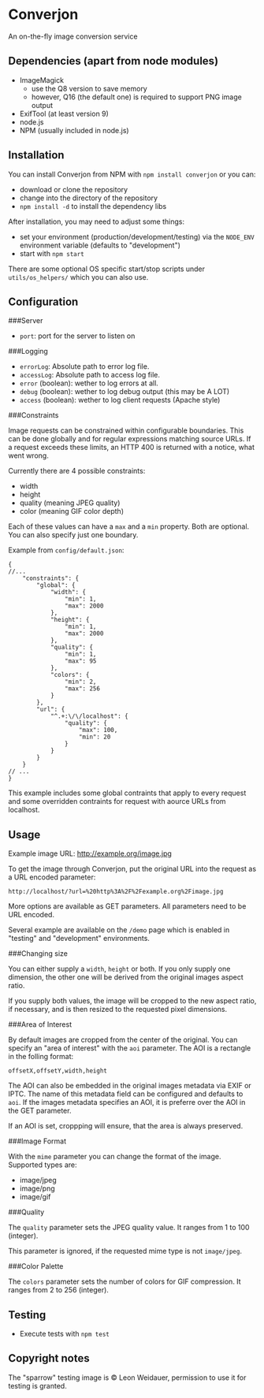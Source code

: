 Converjon
=========

An on-the-fly image conversion service

Dependencies (apart from node modules)
-
  * ImageMagick
    * use the Q8 version to save memory
    * however, Q16 (the default one) is required to support PNG image output
  * ExifTool (at least version 9)
  * node.js
  * NPM (usually included in node.js)

Installation
-

You can install Converjon from NPM with `npm install converjon` or you can:

  * download or clone the repository
  * change into the directory of the repository
  * `npm install -d` to install the dependency libs

After installation, you may need to adjust some things:

  * set your environment (production/development/testing) via the `NODE_ENV` environment variable (defaults to "development")
  * start with `npm start`

There are some optional OS specific start/stop scripts under `utils/os_helpers/` which you can also use.

Configuration
-

###Server
 * `port`: port for the server to listen on

###Logging
 * `errorLog`: Absolute path to error log file.
 * `accessLog`: Absolute path to access log file.
 * `error` (boolean): wether to log errors at all.
 * `debug` (boolean): wether to log debug output (this may be A LOT)
 * `access` (boolean): wether to log client requests (Apache style)

###Constraints

Image requests can be constrained within configurable boundaries. This can be done globally and for regular expressions matching source URLs. If a request exceeds these limits, an HTTP 400 is returned with a notice, what went wrong.

Currently there are 4 possible constraints:

  * width
  * height
  * quality (meaning JPEG quality)
  * color (meaning GIF color depth)

Each of these values can have a `max` and a `min` property. Both are optional. You can also specify just one boundary.

Example from `config/default.json`:

    {
    //...
        "constraints": {
            "global": {
                "width": {
                    "min": 1,
                    "max": 2000
                },
                "height": {
                    "min": 1,
                    "max": 2000
                },
                "quality": {
                    "min": 1,
                    "max": 95
                },
                "colors": {
                    "min": 2,
                    "max": 256
                }
            },
            "url": {
                "^.+:\/\/localhost": {
                    "quality": {
                        "max": 100,
                        "min": 20
                    }
                }
            }
        }
    // ...
    }

This example includes some global contraints that apply to every request and some overridden contraints for request with aource URLs from localhost.

Usage
-

Example image URL: http://example.org/image.jpg

To get the image through Converjon, put the original URL into the request as a URL encoded parameter:

    http://localhost/?url=%20http%3A%2F%2Fexample.org%2Fimage.jpg

More options are available as GET parameters. All parameters need to be URL encoded.

Several example are available on the `/demo` page which is enabled in "testing" and "development" environments.

###Changing size

You can either supply a `width`, `height` or both. If you only supply one dimension, the other one will be derived from the original images aspect ratio.

If you supply both values, the image will be cropped to the new aspect ratio, if necessary, and is then resized to the requested pixel dimensions.

###Area of Interest

By default images are cropped from the center of the original. You can specify an "area of interest" with the `aoi` parameter. The AOI is a rectangle in the folling format:
    
    offsetX,offsetY,width,height

The AOI can also be embedded in the original images metadata via EXIF or IPTC. The name of this metadata field can be configured and defaults to `aoi`. If the images metadata specifies an AOI, it is preferre over the AOI in the GET parameter.

If an AOI is set, croppping will ensure, that the area is always preserved.

###Image Format

With the `mime` parameter you can change the format of the image. Supported types are:
  * image/jpeg
  * image/png
  * image/gif

###Quality

The `quality` parameter sets the JPEG quality value. It ranges from 1 to 100 (integer).

This parameter is ignored, if the requested mime type is not `image/jpeg`.

###Color Palette

The `colors` parameter sets the number of colors for GIF compression. It ranges from 2 to 256 (integer).

Testing
-
  * Execute tests with `npm test`

Copyright notes
-
The "sparrow" testing image is © Leon Weidauer, permission to use it for testing is granted.
